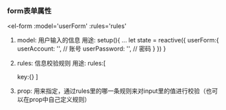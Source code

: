 ### form表单属性
<el-form
:model='userForm'
:rules='rules'

1. model: 用户输入的信息
  用途: 
  setup(){
    ...
    let state = reactive({
      userForm:{
        userAccount: '', // 账号
        userPassword: '', // 密码
      }
    })
  }

2. rules: 信息校验规则
  用途: 
    rules:[
      <!-- 
        key: 跟要校验的收集到的信息(userForm里的信息就是收集到的信息)的名字保持一致 (如果相对userForm里的userAccount做校验，那rules里也要有一个userAccount的key去匹配)
        value: 具体的验证规则
        key--value
        
        userAccount: {
          required: true // 是否必填
          message: '请输入活动名称' // 提示信息

          trigger: 'blur' // 触发检查的方式:
                              blur 失去焦点时检查
                              change 值发生改变时触发
          trigger: ['blur']

          min: 6 // 最小长度
          max: 13 // 最大长度

          pattern: /^[a-z]+$/ // 使用正则（只能输入字母）
        }
      -->
      key:{}
    ]

3. prop: 用来指定，通过rules里的哪一条规则来对input里的值进行校验（也可以在prop中自己定义规则）
   
